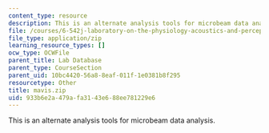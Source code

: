 ```yaml
---
content_type: resource
description: This is an alternate analysis tools for microbeam data analysis.
file: /courses/6-542j-laboratory-on-the-physiology-acoustics-and-perception-of-speech-fall-2005/933b6e2a479afa3143e688ee781229e6_mavis.zip
file_type: application/zip
learning_resource_types: []
ocw_type: OCWFile
parent_title: Lab Database
parent_type: CourseSection
parent_uid: 10bc4420-56a8-8eaf-011f-1e0381b8f295
resourcetype: Other
title: mavis.zip
uid: 933b6e2a-479a-fa31-43e6-88ee781229e6
---
```

This is an alternate analysis tools for microbeam data analysis.

